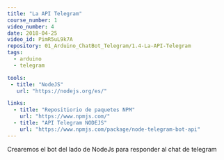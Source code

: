 ```yaml
---
title: "La API Telegram"
course_number: 1
video_number: 4
date: 2018-04-25
video_id: PimR5uL9k7A
repository: 01_Arduino_ChatBot_Telegram/1.4-La-API-Telegram
tags:
  - arduino
  - telegram

tools:
 - title: "NodeJS"
   url: "https://nodejs.org/es/"

links:
  - title: "Repositiorio de paquetes NPM"
    url: "https://www.npmjs.com/"
  - title: "API Telegram NODEJS"
    url: "https://www.npmjs.com/package/node-telegram-bot-api"
---
```


Crearemos el bot del lado de NodeJs para responder al chat de telegram
